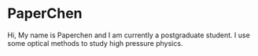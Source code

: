 # PaperChen
Hi, My name is Paperchen and I am currently a postgraduate student.
I use some optical methods to study high pressure physics.
